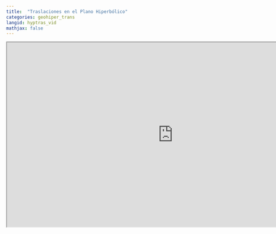 ```yaml
---
title:  "Traslaciones en el Plano Hiperbólico"
categories: geohiper_trans
langid: hyptras_vid
mathjax: false
---
```


<iframe width="900" height="500"
	src="https://www.youtube.com/embed/p7HB2cfZ4mw?rel=0">
</iframe>
